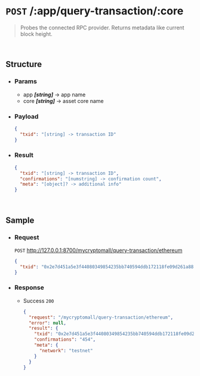 # `POST` /:app/query-transaction/:core
> Probes the connected RPC provider. Returns metadata like current block height.
<br />

## Structure

  - ### Params

    - app ***[string]*** -> app name
    - core ***[string]*** -> asset core name

  - ### Payload

    ```json
    {
      "txid": "[string] -> transaction ID"
    }
    ```

  - ### Result

    ```json
    {
      "txid": "[string] -> transaction ID",
      "confirmations": "[numstring] -> confirmation count",
      "meta": "[object]? -> additional info"
    }
    ```
<br />

## Sample

  - ### Request
    `POST` http://127.0.0.1:8700/mycryptomall/query-transaction/ethereum
    
    ```json
    {
      "txid": "0x2e7d451a5e3f44080349854235bb740594ddb172118fe09d261a883e1c8d6022"
    }
    ```

  - ### Response
    
    - Success `200`

      ```json
      {
        "request": "/mycryptomall/query-transaction/ethereum",
        "error": null,
        "result": {
          "txid": "0x2e7d451a5e3f44080349854235bb740594ddb172118fe09d261a883e1c8d6022",
          "confirmations": "454",
          "meta": {
            "network": "testnet"
          }
        }
      }
      ```
